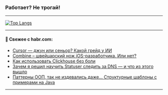 ### Работает? Не трогай!

---
<!--
#### 🛠️ Technical stack:

![Java](https://img.shields.io/badge/Java-informational?logo=Oracle&style=flat&logoColor=white&color=FF4500)
![Kotlin](https://img.shields.io/badge/Kotlin-informational?logo=Kotlin&style=flat&logoColor=white&color=774D97)
![TS](https://img.shields.io/badge/TypeScript-informational?logo=typeScript&style=flat&logoColor=black&color=017acc)
![Python](https://img.shields.io/badge/Python-informational?logo=Python&style=flat&logoColor=black&color=ffdd54) <br>
![Spring](https://img.shields.io/badge/Spring-informational?logo=Spring&style=flat&logoColor=white&color=6DB33F) 
![SpringBoot](https://img.shields.io/badge/SpringBoot-informational?logo=SpringBoot&style=flat&logoColor=white&color=6DB33F)
![Nest](https://img.shields.io/badge/NestJS-informational?logo=NestJS&style=flat&logoColor=white&color=E0234E) 
![NodeJS](https://img.shields.io/badge/NodeJS-informational?logo=node.js&style=flat&logoColor=white&color=70A760)<br>
![PostgreSQL](https://img.shields.io/badge/PostgreSQL-informational?logo=PostgreSQL&style=flat&logoColor=white&color=DAA520)
![MongoDB](https://img.shields.io/badge/MongoDB-informational?logo=MongoDB&style=flat&logoColor=white&color=870000)
![Apache](https://img.shields.io/badge/Apache-informational?logo=apache&style=flat&logoColor=white&color=f74e28)

___ 
-->

<!--- #### 🛠️ : --->

[![Top Langs](https://github-readme-stats-82jvfl3w3-advtsettinggmailcoms-projects.vercel.app/api/top-langs/?username=zloylis&langs_count=10&hide_title=true&title_color=e6edf3&size_weight=0.5&count_weight=0.5&layout=compact&hide_progress=true&hide_border=true&theme=dracula&hide=css,makefile,cmake)](https://github.com/zloylis)

<!---


####  :octocat:&nbsp;&nbsp; Статистика:

![GitHub stats](https://github-readme-stats-u2qms2cxw-advtsettinggmailcoms-projects.vercel.app/api?username=zloylis&show_icons=true&hide_border=true&theme=dracula&title_color=e6edf3&include_all_commits=true&count_private=true&hide_rank=false&hide_title=true&rank_icon=github)
-->
---

#### 💬 Свежее с habr.com:

<!-- BLOG-POST-LIST:START -->
- [Cursor — джун или сеньор? Какой грейд у ИИ](https://habr.com/ru/companies/surfstudio/articles/958982/?utm_source=habrahabr&utm_medium=rss&utm_campaign=958982)
- [Combine – швейцарский нож iOS-разработчика. Или нет?](https://habr.com/ru/companies/banki/articles/958650/?utm_source=habrahabr&utm_medium=rss&utm_campaign=958650)
- [Как использовать Clickhouse без боли](https://habr.com/ru/companies/magnit/articles/955312/?utm_source=habrahabr&utm_medium=rss&utm_campaign=955312)
- [Зачем я решил научить Statuser следить за DNS — и что из этого вышло](https://habr.com/ru/companies/timeweb/articles/958754/?utm_source=habrahabr&utm_medium=rss&utm_campaign=958754)
- [Паттерны ООП, так не издевались даже… Структурные шаблоны с примерами на Java](https://habr.com/ru/companies/ruvds/articles/957914/?utm_source=habrahabr&utm_medium=rss&utm_campaign=957914)
<!-- BLOG-POST-LIST:END -->

---
